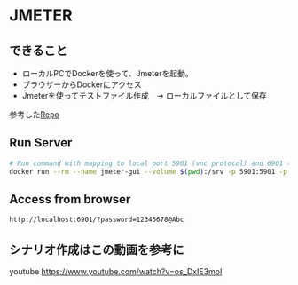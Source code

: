 # JMETER

## できること

* ローカルPCでDockerを使って、Jmeterを起動。
* ブラウザーからDockerにアクセス
* Jmeterを使ってテストファイル作成　→ ローカルファイルとして保存

参考した[Repo](https://bytemeta.vip/repo/mkbyme/docker-jmeter-vnc-remote)

## Run Server
```bash
# Run command with mapping to local port 5901 (vnc protocol) and 6901 (vnc web access):
docker run --rm --name jmeter-gui --volume $(pwd):/srv -p 5901:5901 -p 6901:6901 mkbyme/docker-jmeter-vnc-remote
```

## Access from browser
```bash
http://localhost:6901/?password=12345678@Abc
```

## シナリオ作成はこの動画を参考に
youtube https://www.youtube.com/watch?v=os_DxIE3moI